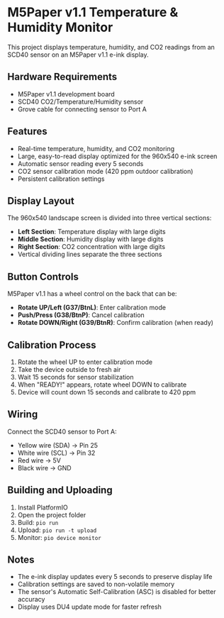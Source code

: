 # M5Paper v1.1 Temperature & Humidity Monitor

This project displays temperature, humidity, and CO2 readings from an SCD40 sensor on an M5Paper v1.1 e-ink display.

## Hardware Requirements

- M5Paper v1.1 development board
- SCD40 CO2/Temperature/Humidity sensor
- Grove cable for connecting sensor to Port A

## Features

- Real-time temperature, humidity, and CO2 monitoring
- Large, easy-to-read display optimized for the 960x540 e-ink screen
- Automatic sensor reading every 5 seconds
- CO2 sensor calibration mode (420 ppm outdoor calibration)
- Persistent calibration settings

## Display Layout

The 960x540 landscape screen is divided into three vertical sections:
- **Left Section**: Temperature display with large digits
- **Middle Section**: Humidity display with large digits  
- **Right Section**: CO2 concentration with large digits
- Vertical dividing lines separate the three sections

## Button Controls

M5Paper v1.1 has a wheel control on the back that can be:
- **Rotate UP/Left (G37/BtnL)**: Enter calibration mode
- **Push/Press (G38/BtnP)**: Cancel calibration
- **Rotate DOWN/Right (G39/BtnR)**: Confirm calibration (when ready)

## Calibration Process

1. Rotate the wheel UP to enter calibration mode
2. Take the device outside to fresh air
3. Wait 15 seconds for sensor stabilization
4. When "READY!" appears, rotate wheel DOWN to calibrate
5. Device will count down 15 seconds and calibrate to 420 ppm

## Wiring

Connect the SCD40 sensor to Port A:
- Yellow wire (SDA) → Pin 25
- White wire (SCL) → Pin 32
- Red wire → 5V
- Black wire → GND

## Building and Uploading

1. Install PlatformIO
2. Open the project folder
3. Build: `pio run`
4. Upload: `pio run -t upload`
5. Monitor: `pio device monitor`

## Notes

- The e-ink display updates every 5 seconds to preserve display life
- Calibration settings are saved to non-volatile memory
- The sensor's Automatic Self-Calibration (ASC) is disabled for better accuracy
- Display uses DU4 update mode for faster refresh
